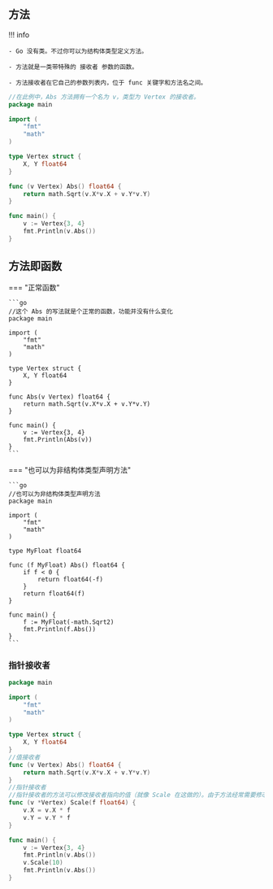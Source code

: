 ## 方法

!!! info

    - Go 没有类。不过你可以为结构体类型定义方法。

    - 方法就是一类带特殊的 接收者 参数的函数。
    
    - 方法接收者在它自己的参数列表内，位于 func 关键字和方法名之间。

```go
//在此例中，Abs 方法拥有一个名为 v，类型为 Vertex 的接收者。
package main

import (
	"fmt"
	"math"
)

type Vertex struct {
	X, Y float64
}

func (v Vertex) Abs() float64 {
	return math.Sqrt(v.X*v.X + v.Y*v.Y)
}

func main() {
	v := Vertex{3, 4}
	fmt.Println(v.Abs())
}
```

## 方法即函数

=== "正常函数"

    ```go
    //这个 Abs 的写法就是个正常的函数，功能并没有什么变化
    package main
    
    import (
        "fmt"
        "math"
    )
    
    type Vertex struct {
        X, Y float64
    }
    
    func Abs(v Vertex) float64 {
        return math.Sqrt(v.X*v.X + v.Y*v.Y)
    }
    
    func main() {
        v := Vertex{3, 4}
        fmt.Println(Abs(v))
    }
    ```

=== "也可以为非结构体类型声明方法"

    ```go
    //也可以为非结构体类型声明方法
    package main
    
    import (
        "fmt"
        "math"
    )
    
    type MyFloat float64
    
    func (f MyFloat) Abs() float64 {
        if f < 0 {
            return float64(-f)
        }
        return float64(f)
    }
    
    func main() {
        f := MyFloat(-math.Sqrt2)
        fmt.Println(f.Abs())
    }
    ```

### 指针接收者

```go
package main

import (
	"fmt"
	"math"
)

type Vertex struct {
	X, Y float64
}
//值接收者
func (v Vertex) Abs() float64 {
	return math.Sqrt(v.X*v.X + v.Y*v.Y)
}
//指针接收者
//指针接收者的方法可以修改接收者指向的值（就像 Scale 在这做的）。由于方法经常需要修改它的接收者，指针接收者比值接收者更常用
func (v *Vertex) Scale(f float64) {
	v.X = v.X * f
	v.Y = v.Y * f
}

func main() {
	v := Vertex{3, 4}
	fmt.Println(v.Abs())
	v.Scale(10)
	fmt.Println(v.Abs())
}
```
